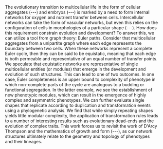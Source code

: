 The evolutionary transition to multicellular life in the form of cellular aggregates (---) and embryos (---) is marked by a need to form internal networks for oxygen and nutrient transfer between cells. Intercellular networks can take the form of vascular networks, but even this relies on the configuration of cells in morphologies of a particular shape (---). How does this requirement constrain evolution and development? To answer this, we can utilize a tool from graph theory: Euler paths. Consider that multicellular aggregates from a unipartite graph where each edge represents the boundary between two cells. When these networks represent a complete Euler cycle, then they can be said to be equistatic, meaning that each edge is both permeable and representative of an equal number of transfer points. We speculate that equistatic networks are representative of single multicellular entities (or modules) that emerge in the development and evolution of such structures. This can lead to one of two outcomes. In one case, Euler completeness is an upper bound to complexity of phenotype in which non-complete parts of the cycle are analogous to a budding or functional segregation. In the latter example, we see the establishment of new phenotypic modules, which can result in the emergence of highly complex and asymmetric phenotypes. We can further evaluate single shapes that replicate according to duplication and transformation events using a phylogenetic analysis. We find that while simply repeating shapes yields little modular complexity, the application of transformation rules leads to a number of interesting results such as evolutionary dead-ends and the evolution of complex traits. This work forces us to revisit the work of D'Arcy Thompson and the mathematics of growth and form (---), as our network structures ultimately relate to the geometry and topology of phenotypes and their lineages.  
